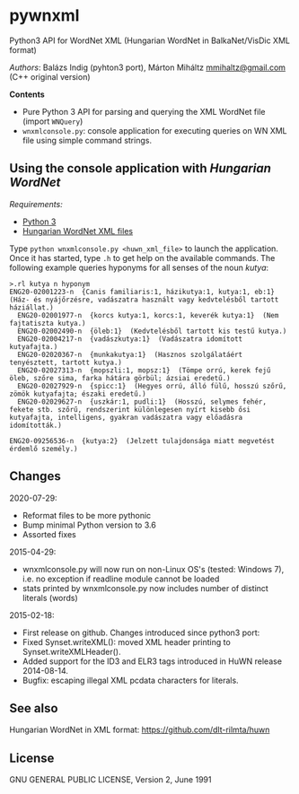# pywnxml
Python3 API for WordNet XML (Hungarian WordNet in BalkaNet/VisDic XML format)

*Authors*: Balázs Indig (pyhton3 port), Márton Miháltz <mmihaltz@gmail.com> (C++ original version)

**Contents**

- Pure Python 3 API for parsing and querying the XML WordNet file (import `WNQuery`)
- `wnxmlconsole.py`: console application for executing queries on WN XML file using simple command strings.

## Using the console application with *Hungarian WordNet*

*Requirements:*
- [Python 3](https://www.python.org/downloads/)
- [Hungarian WordNet XML files](https://github.com/mmihaltz/huwn)

Type `python wnxmlconsole.py <huwn_xml_file>` to launch the application. Once it has started, type `.h` to get help on the available commands. The following example queries hyponyms for all senses of the noun *kutya*:

```
>.rl kutya n hyponym
ENG20-02001223-n  {Canis familiaris:1, házikutya:1, kutya:1, eb:1}  (Ház- és nyájőrzésre, vadászatra használt vagy kedvtelésből tartott háziállat.)
  ENG20-02001977-n  {korcs kutya:1, korcs:1, keverék kutya:1}  (Nem fajtatiszta kutya.)
  ENG20-02002490-n  {öleb:1}  (Kedvtelésből tartott kis testű kutya.)
  ENG20-02004217-n  {vadászkutya:1}  (Vadászatra idomított kutyafajta.)
  ENG20-02020367-n  {munkakutya:1}  (Hasznos szolgálatáért tenyésztett, tartott kutya.)
  ENG20-02027313-n  {mopszli:1, mopsz:1}  (Tömpe orrú, kerek fejű öleb, szőre sima, farka hátára görbül; ázsiai eredetű.)
  ENG20-02027929-n  {spicc:1}  (Hegyes orrú, álló fülű, hosszú szőrű, zömök kutyafajta; északi eredetű.)
  ENG20-02029627-n  {uszkár:1, pudli:1}  (Hosszú, selymes fehér, fekete stb. szőrű, rendszerint különlegesen nyírt kisebb ősi kutyafajta, intelligens, gyakran vadászatra vagy előadásra idomították.)

ENG20-09256536-n  {kutya:2}  (Jelzett tulajdonsága miatt megvetést érdemlő személy.)
``` 

## Changes

2020-07-29:
- Reformat files to be more pythonic
- Bump minimal Python version to 3.6
- Assorted fixes

2015-04-29:
- wnxmlconsole.py will now run on non-Linux OS's (tested: Windows 7), i.e. no exception if readline module cannot be loaded
- stats printed by wnxmlconsole.py now includes number of distinct literals (words)

2015-02-18:
- First release on github. Changes introduced since python3 port:
- Fixed Synset.writeXML(): moved XML header printing to Synset.writeXMLHeader(). 
- Added support for the ID3 and ELR3 tags introduced in HuWN release 2014-08-14. 
- Bugfix: escaping illegal XML pcdata characters for literals.

## See also

Hungarian WordNet in XML format: https://github.com/dlt-rilmta/huwn

## License
GNU GENERAL PUBLIC LICENSE, Version 2, June 1991
